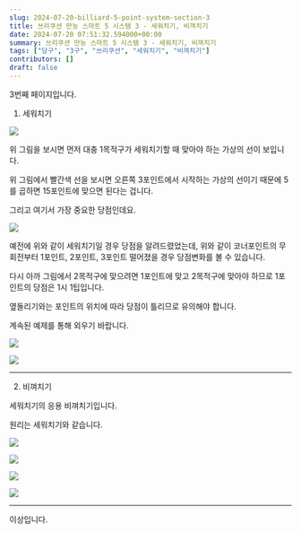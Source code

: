 ```yaml
---
slug: 2024-07-20-billiard-5-point-system-section-3
title: 쓰리쿠션 만능 스마트 5 시스템 3 - 세워치기, 비껴치기
date: 2024-07-20 07:51:32.594000+00:00
summary: 쓰리쿠션 만능 스마트 5 시스템 3 - 세워치기, 비껴치기
tags: ["당구", "3구", "쓰리쿠션", "세워치기", "비껴치기"]
contributors: []
draft: false
---
```


3번째 페이지입니다.

1. 세워치기

![](https://blogger.googleusercontent.com/img/a/AVvXsEgPN6_NAniC6RGPdwLogXcM4csRU5taTYrvJ4xYY0K-9xlMJbWzobJ_nHG28g4P5UGb-qCOPSTd1PKMsStyKXB6DkAhSp0l7xH5VzjJiHE_5nvWVr6WLzJnGlQxGSE2ABwnVLzqvZoYaSv1wUwfMN_BENqZrYz89SgU1fHhVe1nJXVORL1Ke5dB2_lLU0w)

위 그림을 보시면 먼저 대충 1목적구가 세워치기할 때 맞아야 하는 가상의 선이 보입니다.

위 그림에서 빨간색 선을 보시면 오른쪽 3포인트에서 시작하는 가상의 선이기 때문에 5를 곱하면 15포인트에 맞으면 된다는 겁니다.

그리고 여기서 가장 중요한 당점인데요.

![](https://blogger.googleusercontent.com/img/a/AVvXsEj3wq0PkeXIVeJtfIe3si3jSXE3UoT2N7Kzq2vUd8TfypHTkBA-XWVwE3L1s_XbLCvqDnXhCUlM1TiUJLy3Ku3LKllxEMnm7S3LhAlxcPt0eaikxtoIGcLv8yx95szJDzXUwYp6jjgBN1h8iLsRxaUTS2qr_z6fBRSqmrdFoe6oxep370FyeEs_zs8tXSY)

예전에 위와 같이 세워치기일 경우 당점을 알려드렸었는데, 위와 같이 코너포인트의 무회전부터 1포인트, 2포인트, 3포인트 떨어졌을 경우 당점변화를 볼 수 있습니다.

다시 아까 그림에서 2목적구에 맞으려면 1포인트에 맞고 2목적구에 맞아야 하므로 1포인트의 당점은 1시 1팁입니다.

옆돌리기와는 포인트의 위치에 따라 당점이 틀리므로 유의해야 합니다.

계속된 예제를 통해 외우기 바랍니다.

![](https://blogger.googleusercontent.com/img/a/AVvXsEg1SgSamV6tbIPM9xzXiuqRhX6FmCLtwiyL1UMLtaXMmXgKe15yTHxbqe4IIeJURIzau8P9SZu7clK2-T54gC7i8wkimji6pyzzKFMqfqjRzr7LnsXRCiEA3JE44mpDhhlbKk1VRkO4LlSlJ-9cUs86nR7jSWeWhL09US9L3zfPqHBv0oMab4Ss_b4EklM)

![](https://blogger.googleusercontent.com/img/a/AVvXsEgPVYW_nLOr5ZJVJPuVl88CHGYj5AJ284t65Zg8El566pwwb89-EKxLu03Mm3YcaRX1cjIhiAmBMfvCZTNdIS-1re-wwuVQzvi-GfJvdv37YWwM6Mb30oKwbnKit6S1tvmlFTKxMT0u23Nrwyw2OAsPgVJYsFUoh4Af3GscSwE1Mc3-JLCLsRX6IuII3Vg)

---

2. 비껴치기

세워치기의 응용 비껴치기입니다.

원리는 세워치기와 같습니다.

![](https://blogger.googleusercontent.com/img/a/AVvXsEik_hLZiJROroLs6FlyCquadVMglpj-Fh3H_P-Si9GX5MjJy2pD936Mx8NCAhGfb-cbcG5S9tHqAHdpKNMpMdh9VxQ958A3UXY6PzCv9vpXoDjflcvPGmwWcSdPxrHQRXcc4wF3owyk7j1qD7oKSJaA41aeU57cmtzmVNwaiSIn4HtfBt7TBaAYtiM4g8Y)

![](https://blogger.googleusercontent.com/img/a/AVvXsEjrQYLaTwg6W4CQ-imktjwStoaGx0cTcZgMZKb6V84D7_WEUoaYVnEIquw7N_JwpwXdGnfhZHpyYJTPo0vlaaPBBG_hI2PY70ENpYAo_i0hf4il8YmZBnwAOaxYZ5DBN1ObORlKCTeK4KWvfs9Sh5pz0PaxiGW24NS7AgX224a_zp6GlFxQNpHhDqbBROg)

![](https://blogger.googleusercontent.com/img/a/AVvXsEi2K-OC3VenwsEVpGpnaARcV0uY7flZoZuRym8MZdhJA4XJDlbSfA0gGgMOkF70LzGCLNhDcBtiWnkO3gO77u58Do9MD23t43iIhi2KxnxTYziQ94EvWoIxGDysXqB4y1CaAsEDGN19ipp0BQOnbLNdqqIc3dEVjJHnjEB3Nd5rVMzrTNR6OfMxbYBZVzA)

![](https://blogger.googleusercontent.com/img/a/AVvXsEhs7Eem6nkRSN-gJBVVdsm7ruIZ5M4j6T6T_zxfAauZQmOzQYkPc68nLKDGfMjt7d-04khtpb0YTPtyKAhh4ENYYN523XdnrjTd1EtP1zJ503q16-T2v8vicWs7-1gB5pNJHG93ZDo2dnJ4UHzZ-dzXcZDn-zWaQ9BxolX2-yC9qrIyJt-3hwpvWIiVTWU)

---

이상입니다.
